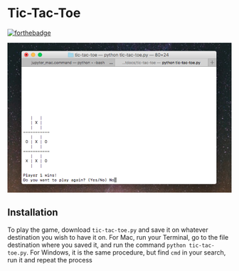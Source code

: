 # Tic-Tac-Toe
[![forthebadge](https://forthebadge.com/images/badges/made-with-python.svg)](https://forthebadge.com)

![The result when winning the game](winner.png)

## Installation

To play the game, download `tic-tac-toe.py` and save it on whatever destination you wish to have it on. For Mac, run your Terminal, go to the file destination where you saved it, and run the command `python tic-tac-toe.py`. For Windows, it is the same procedure, but find `cmd` in your search, run it and repeat the process